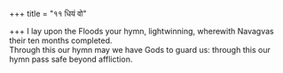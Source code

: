 +++
title = "११ धियं वो"

+++
I lay upon the Floods your hymn, lightwinning, wherewith Navagvas their ten months completed.  
     Through this our hymn may we have Gods to guard us: through this our hymn pass safe beyond affliction.